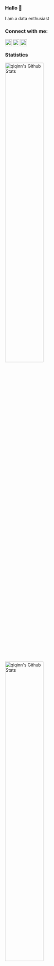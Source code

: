 ### Hallo 👋

I am  a  data enthusiast


### Connect with me:
[<img align="left" alt="qiqinn | Twitter" width="22px" src="https://cdn.jsdelivr.net/npm/simple-icons@v3/icons/twitter.svg" style="color:white;"/>][twitter]
[<img align="left" alt="qiqinn | LinkedIn" width="22px" src="https://cdn.jsdelivr.net/npm/simple-icons@v3/icons/linkedin.svg" />][linkedin]
[<img align="left" alt="qiqinn | Instagram" width="22px" src="https://cdn.jsdelivr.net/npm/simple-icons@v3/icons/instagram.svg" />][instagram]


[twitter]: https://twitter.com/goodnightqin/
[instagram]: https://www.instagram.com/goodnightqin/
[linkedin]: https://www.linkedin.com/in/muthaqin-dean/

<br>

### Statistics
<img align="left" alt="qiqinn's Github Stats" src="https://github-readme-stats.vercel.app/api?username=qiqinn&theme=vue-dark&show_icons=true&hide_border=true&count_private=true" width="50%"/>
<img align="left" alt="qiqinn's Github Stats" src="https://github-readme-streak-stats.herokuapp.com/?user=qiqinn&theme=vue-dark&hide_border=true" width="50%"/>
<img align="left" alt="qiqinn's Github Stats" src="https://github-readme-stats.vercel.app/api/top-langs/?username=qiqinn&theme=vue-dark&show_icons=true&hide_border=true&layout=compact" width="50%"/>
<!--
- 👯 I’m looking to collaborate on ...
- 🤔 I’m looking for help with ...
- 💬 Ask me about ...
- 📫 How to reach me: ...
- 😄 Pronouns: ...
-->

